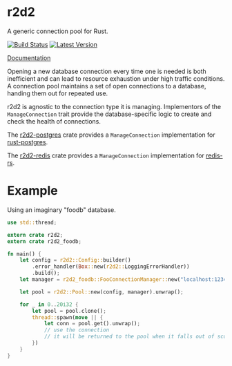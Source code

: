 r2d2
====

A generic connection pool for Rust.

[![Build Status](https://travis-ci.org/sfackler/r2d2.svg?branch=master)](https://travis-ci.org/sfackler/r2d2) [![Latest Version](https://img.shields.io/crates/v/r2d2.svg)](https://crates.io/crates/r2d2)

[Documentation](https://sfackler.github.io/r2d2/doc/v0.6.0/r2d2)

Opening a new database connection every time one is needed is both inefficient
and can lead to resource exhaustion under high traffic conditions. A connection
pool maintains a set of open connections to a database, handing them out for
repeated use.

r2d2 is agnostic to the connection type it is managing. Implementors of the
`ManageConnection` trait provide the database-specific logic to create and
check the health of connections.

The [r2d2-postgres](https://github.com/sfackler/r2d2-postgres) crate provides
a `ManageConnection` implementation for
[rust-postgres](https://github.com/sfackler/rust-postgres).

The [r2d2-redis](https://github.com/nevdelap/r2d2-redis) crate provides a
`ManageConnection` implementation for
[redis-rs](https://github.com/mitsuhiko/redis-rs).

# Example

Using an imaginary "foodb" database.
```rust
use std::thread;

extern crate r2d2;
extern crate r2d2_foodb;

fn main() {
    let config = r2d2::Config::builder()
        .error_handler(Box::new(r2d2::LoggingErrorHandler))
        .build();
    let manager = r2d2_foodb::FooConnectionManager::new("localhost:1234");

    let pool = r2d2::Pool::new(config, manager).unwrap();

    for _ in 0..20i32 {
        let pool = pool.clone();
        thread::spawn(move || {
            let conn = pool.get().unwrap();
            // use the connection
            // it will be returned to the pool when it falls out of scope.
        })
    }
}
```
